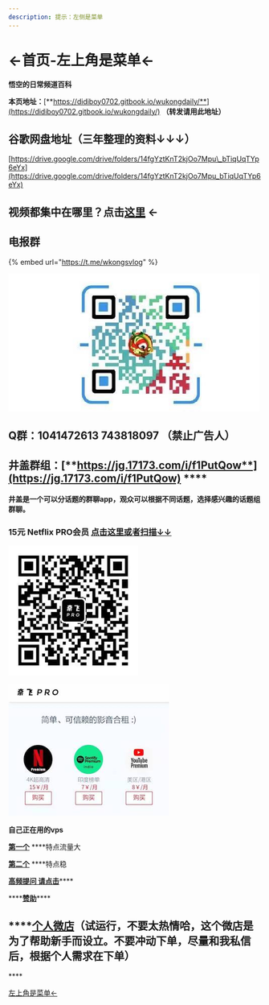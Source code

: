 ```yaml
---
description: 提示：左侧是菜单
---
```


# ←首页-左上角是菜单←

**悟空的日常频道百科**

**本页地址：**[**https://didiboy0702.gitbook.io/wukongdaily/**](https://didiboy0702.gitbook.io/wukongdaily/)     **（转发请用此地址）**

## 谷歌网盘地址（三年整理的资料↓↓↓）

[https://drive.google.com/drive/folders/14fgYztKnT2kjOo7Mpu\_bTiqUqTYp6eYx](https://drive.google.com/drive/folders/14fgYztKnT2kjOo7Mpu_bTiqUqTYp6eYx)

## **视频都集中在哪里**？点击[这里](shi-pin-fa-bu-ping-tai-hui-zong.md) ←

## 电报群

{% embed url="https://t.me/wkongsvlog" %}

![](.gitbook/assets/111.jpg)

## **Q群：1041472613   743818097  （禁止广告人）**

## 井盖群组：[**https://jg.17173.com/i/f1PutQow**](https://jg.17173.com/i/f1PutQow)   ****

**井盖是一个可以分话题的群聊app，观众可以根据不同话题，选择感兴趣的话题组群聊。**

### 15元 Netflix PRO会员 [点击这里或者扫描↓↓](https://naifei.pro/m/?rid=1p5c6)

![&#x5948;&#x98DE;PRO](.gitbook/assets/nai-fei-pro.jpg)

![&#x5176;&#x4ED6;&#x4F1A;&#x5458;](.gitbook/assets/41609500901.pic-fu-ben-.jpg)

**自己正在用的vps** 

[**第一个**](https://jike0.com/auth/register?code=xoWW) ****特点流量大

[**第二个**](https://bit.ly/3qBrde6) ****特点稳

[**高频提问 请点击**](test/gao-pin-ti-wen.md)\*\*\*\*

\*\*\*\*[**赞助**](zan-zhu.md)\*\*\*\*

## \*\*\*\*[**个人微店**](ge-ren-wei-dian.md)**（试运行，不要太热情哈，这个微店是为了帮助新手而设立。不要冲动下单，尽量和我私信后，根据个人需求在下单）**

\*\*\*\*

[左上角是菜单←](test/gao-pin-ti-wen.md)

